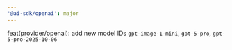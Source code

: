 ```yaml
---
'@ai-sdk/openai': major
---
```


feat(provider/openai): add new model IDs `gpt-image-1-mini`, `gpt-5-pro`, `gpt-5-pro-2025-10-06`
